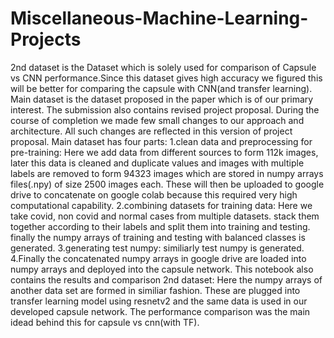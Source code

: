 # Miscellaneous-Machine-Learning-Projects
2nd dataset is the Dataset which is solely used for comparison of Capsule vs CNN performance.Since this dataset gives high accuracy we figured this will be better for comparing the capsule with CNN(and transfer learning).   Main dataset is the dataset proposed in the paper which is of our primary interest.  The submission also contains revised project proposal. During the course of completion we made few small changes to our approach and architecture. All such changes are reflected in this version of project proposal.   Main dataset has four parts: 1.clean data and preprocessing for pre-training: Here we add data from different sources to form 112k images, later this data is cleaned and duplicate values and images with multiple labels are removed to form 94323 images which are stored in numpy arrays files(.npy) of size 2500 images each. These will then be uploaded to google drive to concatenate on google colab because this required very high computational capability.  2.combining datasets for training data: Here we take covid, non covid and normal cases from multiple datasets. stack them together according to their labels and split them into training and testing. finally the numpy arrays of training and testing with balanced classes is generated.  3.generating test numpy: similiarly test numpy is generated.  4.Finally the concatenated numpy arrays in google drive are loaded into numpy arrays and deployed into the capsule network. This notebook also contains the results and comparison   2nd dataset: Here the numpy arrays of another data set are formed in similiar fashion. These are plugged into transfer learning model using resnetv2 and the same data is used in our developed capsule network. The performance comparison was the main idead behind this for capsule vs cnn(with TF).
